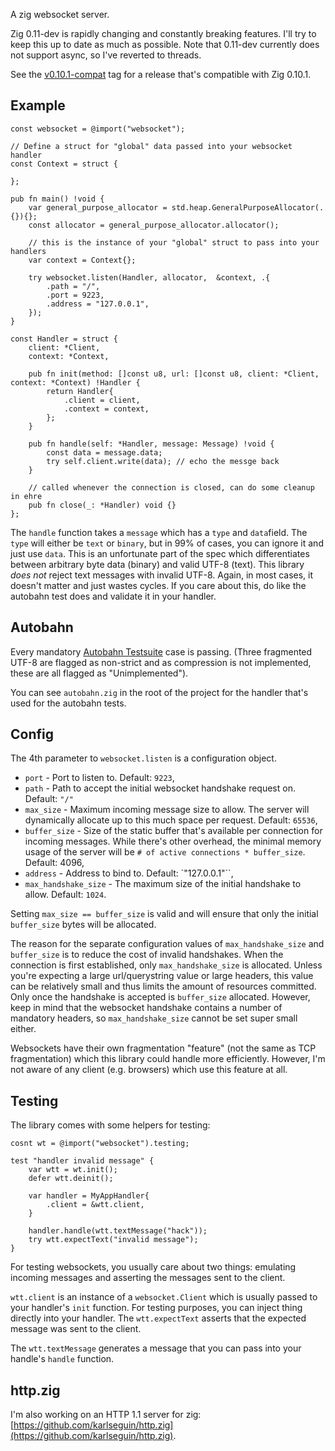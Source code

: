 A zig websocket server.

Zig 0.11-dev is rapidly changing and constantly breaking features. I'll try to keep this up to date as much as possible. Note that 0.11-dev currently does not support async, so I've reverted to threads.

See the [v0.10.1-compat](https://github.com/karlseguin/websocket.zig/tree/v0.10.1-compat) tag for a release that's compatible with Zig 0.10.1.

## Example
```zig
const websocket = @import("websocket");

// Define a struct for "global" data passed into your websocket handler
const Context = struct {

};

pub fn main() !void {
    var general_purpose_allocator = std.heap.GeneralPurposeAllocator(.{}){};
    const allocator = general_purpose_allocator.allocator();

    // this is the instance of your "global" struct to pass into your handlers
    var context = Context{}; 

    try websocket.listen(Handler, allocator,  &context, .{
        .path = "/",
        .port = 9223,
        .address = "127.0.0.1",
    });
}

const Handler = struct {
    client: *Client,
    context: *Context,

    pub fn init(method: []const u8, url: []const u8, client: *Client, context: *Context) !Handler {
        return Handler{
            .client = client,
            .context = context,
        };
    }

    pub fn handle(self: *Handler, message: Message) !void {
        const data = message.data;
        try self.client.write(data); // echo the messge back
    }

    // called whenever the connection is closed, can do some cleanup in ehre
    pub fn close(_: *Handler) void {}
};
```

The `handle` function takes a `message` which has a `type` and `data`field. The `type` will either be `text` or `binary`, but in 99% of cases, you can ignore it and just use `data`. This is an unfortunate part of the spec which differentiates between arbitrary byte data (binary) and valid UTF-8 (text). This library _does not_ reject text messages with invalid UTF-8. Again, in most cases, it doesn't matter and just wastes cycles. If you care about this, do like the autobahn test does and validate it in your handler.

## Autobahn
Every mandatory [Autobahn Testsuite](https://github.com/crossbario/autobahn-testsuite) case is passing. (Three fragmented UTF-8 are flagged as non-strict and as compression is not implemented, these are all flagged as "Unimplemented").

You can see `autobahn.zig` in the root of the project for the handler that's used for the autobahn tests.


## Config
The 4th parameter to `websocket.listen` is a configuration object. 

* `port` - Port to listen to. Default: `9223`,
* `path` - Path to accept the initial websocket handshake request on. Default: `"/"`
* `max_size` - Maximum incoming message size to allow. The server will dynamically allocate up to this much space per request. Default: `65536`,
* `buffer_size` - Size of the static buffer that's available per connection for incoming messages. While there's other overhead, the minimal memory usage of the server will be `# of active connections * buffer_size`. Default: 4096,
* `address` - Address to bind to. Default: `"127.0.0.1"``,
* `max_handshake_size` - The maximum size of the initial handshake to allow. Default: `1024`.

Setting `max_size == buffer_size` is valid and will ensure that only the initial `buffer_size` bytes will be allocated.

The reason for the separate configuration values of `max_handshake_size` and `buffer_size` is to reduce the cost of invalid handshakes. When the connection is first established, only `max_handshake_size` is allocated. Unless you're expecting a large url/querystring value or large headers, this value can be relatively small and thus limits the amount of resources committed. Only once the handshake is accepted is `buffer_size` allocated. However, keep in mind that the websocket handshake contains a number of mandatory headers, so `max_handshake_size` cannot be set super small either.

Websockets have their own fragmentation "feature" (not the same as TCP fragmentation) which this library could handle more efficiently. However, I'm not aware of any client (e.g. browsers) which use this feature at all.

## Testing
The library comes with some helpers for testing:

```zig
cosnt wt = @import("websocket").testing;

test "handler invalid message" {
    var wtt = wt.init();
    defer wtt.deinit();

    var handler = MyAppHandler{
        .client = &wtt.client,
    }

    handler.handle(wtt.textMessage("hack"));
    try wtt.expectText("invalid message");
}
```

For testing websockets, you usually care about two things: emulating incoming messages and asserting the messages sent to the client.

`wtt.client` is an instance of a `websocket.Client` which is usually passed to your handler's `init` function. For testing purposes, you can inject thing directly into your handler. The `wtt.expectText` asserts that the expected message was sent to the client. 

The `wtt.textMessage` generates a message that you can pass into your handle's `handle` function.

## http.zig
I'm also working on an HTTP 1.1 server for zig: [https://github.com/karlseguin/http.zig](https://github.com/karlseguin/http.zig).
